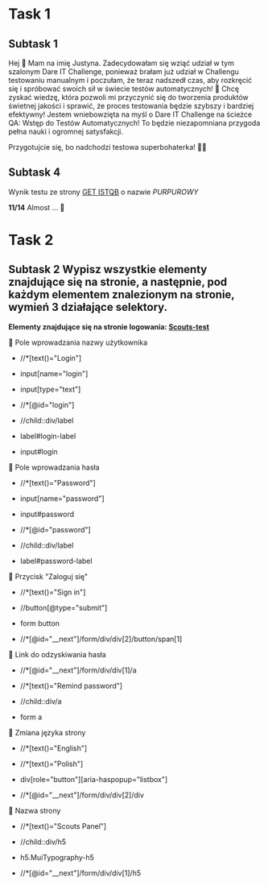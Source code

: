 # **Task 1** 

## **Subtask 1** 

Hej :wave: Mam na imię Justyna. Zadecydowałam się wziąć udział w tym szalonym Dare IT Challenge, ponieważ brałam już udział w Challengu testowaniu manualnym i poczułam, że teraz nadszedł czas, aby rozkręcić się i spróbować swoich sił w świecie testów automatycznych! 🚀
Chcę zyskać wiedzę, która pozwoli mi przyczynić się do tworzenia produktów świetnej jakości i sprawić, że proces testowania będzie szybszy i bardziej efektywny!
Jestem wniebowzięta na myśl o Dare IT Challenge na ścieżce QA: Wstęp do Testów Automatycznych! To będzie niezapomniana przygoda pełna nauki i ogromnej satysfakcji. 

Przygotujcie się, bo nadchodzi testowa superbohaterka! 💪😄

## **Subtask 4** 
Wynik testu ze strony [GET ISTQB](http://getistqb.com/quiz-purpurowy/) o nazwie *PURPUROWY*

**11/14** 
Almost ... :construction_worker:

# **Task 2** 

## **Subtask 2** Wypisz wszystkie elementy znajdujące się na stronie, a następnie, pod każdym elementem znalezionym na stronie, wymień 3 działające selektory.
 **Elementy znajdujące się na stronie logowania: [Scouts-test](https://scouts-test.futbolkolektyw.pl/en/login?redirected=true)**

:white_square_button: Pole wprowadzania nazwy użytkownika  
  
* //*[text()="Login"]

* input[name="login"]

* input[type="text"]

* //*[@id="login"]

* //child::div/label

* label#login-label

* input#login

:white_square_button: Pole wprowadzania hasła 
  
* //*[text()="Password"]

* input[name="password"]

* input#password

* //*[@id="password"]

* //child::div/label

* label#password-label
  
:white_square_button: Przycisk "Zaloguj się" 

* //*[text()="Sign in"]

* //button[@type="submit"]

* form button

* //*[@id="__next"]/form/div/div[2]/button/span[1]

:white_square_button: Link do odzyskiwania hasła  
  
* //*[@id="__next"]/form/div/div[1]/a

* //*[text()="Remind password"]

* //child::div/a

* form a

:white_square_button: Zmiana języka strony  
  
* //*[text()="English"]

* //*[text()="Polish"]

* div[role="button"][aria-haspopup="listbox"]

* //*[@id="__next"]/form/div/div[2]/div
  
:white_square_button: Nazwa strony 

* //*[text()="Scouts Panel"]

* //child::div/h5

* h5.MuiTypography-h5

* //*[@id="__next"]/form/div/div[1]/h5
